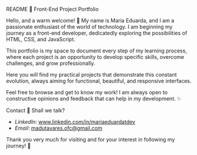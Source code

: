 README
🚀 Front-End Project Portfolio

Hello, and a warm welcome! 👋
My name is Maria Eduarda, and I am a passionate enthusiast of the world of technology. I am beginning my journey as a front-end developer, dedicatedly exploring the possibilities of HTML, CSS, and JavaScript.

This portfolio is my space to document every step of my learning process, where each project is an opportunity to develop specific skills, overcome challenges, and grow professionally.

Here you will find my practical projects that demonstrate this constant evolution, always aiming for functional, beautiful, and responsive interfaces.

Feel free to browse and get to know my work! I am always open to constructive opinions and feedback that can help in my development. ✨

Contact 💬
Shall we talk?

- *LinkedIn*: www.linkedin.com/in/mariaeduardatdev 
- *Email*: madutavares.ofc@gmail.com


Thank you very much for visiting and for your interest in following my journey! 🙏
